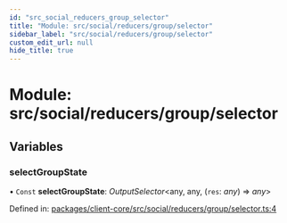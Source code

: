 ```yaml
---
id: "src_social_reducers_group_selector"
title: "Module: src/social/reducers/group/selector"
sidebar_label: "src/social/reducers/group/selector"
custom_edit_url: null
hide_title: true
---
```


# Module: src/social/reducers/group/selector

## Variables

### selectGroupState

• `Const` **selectGroupState**: *OutputSelector*<any, any, (`res`: *any*) => *any*\>

Defined in: [packages/client-core/src/social/reducers/group/selector.ts:4](https://github.com/xr3ngine/xr3ngine/blob/716a06460/packages/client-core/src/social/reducers/group/selector.ts#L4)
